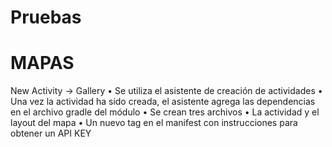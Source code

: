 # Pruebas
# MAPAS
New Activity -> Gallery
• Se utiliza el asistente de creación de
actividades
• Una vez la actividad ha sido creada, el
asistente agrega las dependencias en el
archivo gradle del módulo
• Se crean tres archivos
• La actividad y el layout del mapa
• Un nuevo tag en el manifest con
instrucciones para obtener un API KEY
